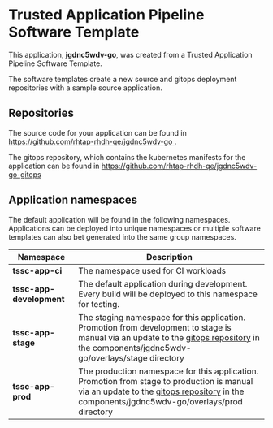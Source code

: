 # Trusted Application Pipeline Software Template

This application, **jgdnc5wdv-go**, was created from a Trusted Application Pipeline Software Template.

The software templates create a new source and gitops deployment repositories with a sample source application. 

## Repositories

The source code for your application can be found in [https://github.com/rhtap-rhdh-qe/jgdnc5wdv-go ](https://github.com/rhtap-rhdh-qe/jgdnc5wdv-go ).
 
The gitops repository, which contains the kubernetes manifests for the application can be found in 
[https://github.com/rhtap-rhdh-qe/jgdnc5wdv-go-gitops ](https://github.com/rhtap-rhdh-qe/jgdnc5wdv-go-gitops ) 

## Application namespaces 

The default application will be found in the following namespaces. Applications can be deployed into unique namespaces or multiple software templates can also bet generated into the same group namespaces.  

|  Namespace   |  Description   |  
| -------- | -------- |
| **tssc-app-ci** | The namespace used for CI workloads |
| **tssc-app-development** | The default application during development. Every build will be deployed to this namespace for testing. |
| **tssc-app-stage** | The staging namespace for this application. Promotion from development to stage is manual via an update to the [gitops repository](https://github.com/rhtap-rhdh-qe/jgdnc5wdv-go-gitops ) in the components/jgdnc5wdv-go/overlays/stage directory |
| **tssc-app-prod** | The production namespace for this application. Promotion from stage to production is manual via an update to the [gitops repository](https://github.com/rhtap-rhdh-qe/jgdnc5wdv-go-gitops ) in the components/jgdnc5wdv-go/overlays/prod directory |